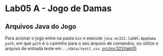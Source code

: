 # Lab05 A - Jogo de Damas

## Arquivos Java do Jogo
Para acionar o jogo entre na pasta `bin` e execute `java mc322.lab05.AppDama path`, em
que `path` é o caminho para o seu arquivo de comandos, ou utilize o arquivo de entrada teste em `../data/test1.csv`. 
[src/mc322/lab05](src/mc322/lab05)
